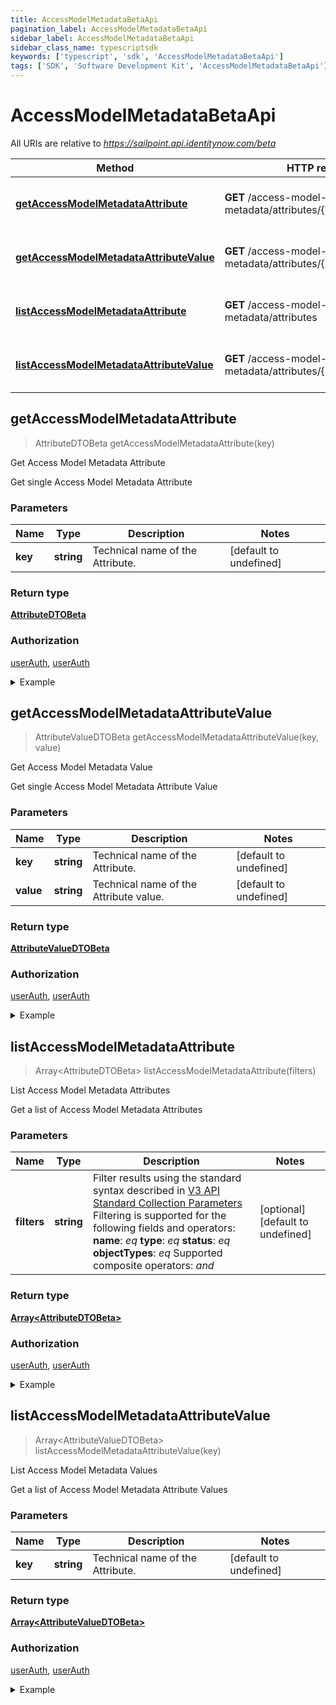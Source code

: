 ```yaml
---
title: AccessModelMetadataBetaApi
pagination_label: AccessModelMetadataBetaApi
sidebar_label: AccessModelMetadataBetaApi
sidebar_class_name: typescriptsdk
keywords: ['typescript', 'sdk', 'AccessModelMetadataBetaApi'] 
tags: ['SDK', 'Software Development Kit', 'AccessModelMetadataBetaApi']
---
```


# AccessModelMetadataBetaApi

All URIs are relative to *https://sailpoint.api.identitynow.com/beta*

Method | HTTP request | Description
------------- | ------------- | -------------
[**getAccessModelMetadataAttribute**](AccessModelMetadataBetaApi.md#getAccessModelMetadataAttribute) | **GET** /access-model-metadata/attributes/{key} | Get Access Model Metadata Attribute
[**getAccessModelMetadataAttributeValue**](AccessModelMetadataBetaApi.md#getAccessModelMetadataAttributeValue) | **GET** /access-model-metadata/attributes/{key}/values/{value} | Get Access Model Metadata Value
[**listAccessModelMetadataAttribute**](AccessModelMetadataBetaApi.md#listAccessModelMetadataAttribute) | **GET** /access-model-metadata/attributes | List Access Model Metadata Attributes
[**listAccessModelMetadataAttributeValue**](AccessModelMetadataBetaApi.md#listAccessModelMetadataAttributeValue) | **GET** /access-model-metadata/attributes/{key}/values | List Access Model Metadata Values



## getAccessModelMetadataAttribute

> AttributeDTOBeta getAccessModelMetadataAttribute(key)

Get Access Model Metadata Attribute

Get single Access Model Metadata Attribute

### Parameters


Name | Type | Description  | Notes
------------- | ------------- | ------------- | -------------
 **key** | **string**| Technical name of the Attribute. | [default to undefined]

### Return type

[**AttributeDTOBeta**](../Models/AttributeDTOBeta.md)

### Authorization

[userAuth](https://developer.sailpoint.com/docs/api/v3/identity-security-cloud-v-3-api#authentication), [userAuth](https://developer.sailpoint.com/docs/api/v3/identity-security-cloud-v-3-api#authentication)

<details>
<summary>Example</summary>

```javascript
import { Configuration, AccessModelMetadataBetaApi } from "sailpoint-api-client";
const apiConfig = new Configuration();
const accessModelMetadataBetaApi = new AccessModelMetadataBetaApi(apiConfig);

{
  "multiselect" : false,
  "values" : [ {
    "name" : "Public",
    "value" : "public",
    "status" : "active"
  }, {
    "name" : "Public",
    "value" : "public",
    "status" : "active"
  } ],
  "name" : "Privacy",
  "description" : "Specifies the level of privacy associated with an access item.",
  "type" : "governance",
  "objectTypes" : [ "entitlement" ],
  "key" : "iscPrivacy",
  "status" : "active"
}


const key : string = "iscPrivacy"; // Technical name of the Attribute. (default to undefined)

try {
    const val = await accessModelMetadataBetaApi.getAccessModelMetadataAttribute(key);
    
    // Below is a request that includes all optional parameters      
    // const val = await accessModelMetadataBetaApi.getAccessModelMetadataAttribute(key);
    console.log('API called successfully. Returned data: ' + val.data);
    
} catch (error) {
    console.error('Error occurred while calling API: ', error);
}
```
</details>


## getAccessModelMetadataAttributeValue

> AttributeValueDTOBeta getAccessModelMetadataAttributeValue(key, value)

Get Access Model Metadata Value

Get single Access Model Metadata Attribute Value

### Parameters


Name | Type | Description  | Notes
------------- | ------------- | ------------- | -------------
 **key** | **string**| Technical name of the Attribute. | [default to undefined]
 **value** | **string**| Technical name of the Attribute value. | [default to undefined]

### Return type

[**AttributeValueDTOBeta**](../Models/AttributeValueDTOBeta.md)

### Authorization

[userAuth](https://developer.sailpoint.com/docs/api/v3/identity-security-cloud-v-3-api#authentication), [userAuth](https://developer.sailpoint.com/docs/api/v3/identity-security-cloud-v-3-api#authentication)

<details>
<summary>Example</summary>

```javascript
import { Configuration, AccessModelMetadataBetaApi } from "sailpoint-api-client";
const apiConfig = new Configuration();
const accessModelMetadataBetaApi = new AccessModelMetadataBetaApi(apiConfig);

{
  "name" : "Public",
  "value" : "public",
  "status" : "active"
}


const key : string = "iscPrivacy"; // Technical name of the Attribute. (default to undefined)
const value : string = "public"; // Technical name of the Attribute value. (default to undefined)

try {
    const val = await accessModelMetadataBetaApi.getAccessModelMetadataAttributeValue(key, value);
    
    // Below is a request that includes all optional parameters      
    // const val = await accessModelMetadataBetaApi.getAccessModelMetadataAttributeValue(key, value);
    console.log('API called successfully. Returned data: ' + val.data);
    
} catch (error) {
    console.error('Error occurred while calling API: ', error);
}
```
</details>


## listAccessModelMetadataAttribute

> Array&lt;AttributeDTOBeta&gt; listAccessModelMetadataAttribute(filters)

List Access Model Metadata Attributes

Get a list of Access Model Metadata Attributes

### Parameters


Name | Type | Description  | Notes
------------- | ------------- | ------------- | -------------
 **filters** | **string**| Filter results using the standard syntax described in [V3 API Standard Collection Parameters](https://developer.sailpoint.com/idn/api/standard-collection-parameters#filtering-results)  Filtering is supported for the following fields and operators:  **name**: *eq*  **type**: *eq*  **status**: *eq*  **objectTypes**: *eq*  Supported composite operators: *and* | [optional] [default to undefined]

### Return type

[**Array&lt;AttributeDTOBeta&gt;**](../Models/AttributeDTOBeta.md)

### Authorization

[userAuth](https://developer.sailpoint.com/docs/api/v3/identity-security-cloud-v-3-api#authentication), [userAuth](https://developer.sailpoint.com/docs/api/v3/identity-security-cloud-v-3-api#authentication)

<details>
<summary>Example</summary>

```javascript
import { Configuration, AccessModelMetadataBetaApi } from "sailpoint-api-client";
const apiConfig = new Configuration();
const accessModelMetadataBetaApi = new AccessModelMetadataBetaApi(apiConfig);

[ {
  "multiselect" : false,
  "values" : [ {
    "name" : "Public",
    "value" : "public",
    "status" : "active"
  }, {
    "name" : "Public",
    "value" : "public",
    "status" : "active"
  } ],
  "name" : "Privacy",
  "description" : "Specifies the level of privacy associated with an access item.",
  "type" : "governance",
  "objectTypes" : [ "entitlement" ],
  "key" : "iscPrivacy",
  "status" : "active"
}, {
  "multiselect" : false,
  "values" : [ {
    "name" : "Public",
    "value" : "public",
    "status" : "active"
  }, {
    "name" : "Public",
    "value" : "public",
    "status" : "active"
  } ],
  "name" : "Privacy",
  "description" : "Specifies the level of privacy associated with an access item.",
  "type" : "governance",
  "objectTypes" : [ "entitlement" ],
  "key" : "iscPrivacy",
  "status" : "active"
} ]


const filters : string = "name eq "Privacy""; // Filter results using the standard syntax described in [V3 API Standard Collection Parameters](https://developer.sailpoint.com/idn/api/standard-collection-parameters#filtering-results)  Filtering is supported for the following fields and operators:  **name**: *eq*  **type**: *eq*  **status**: *eq*  **objectTypes**: *eq*  Supported composite operators: *and* (optional) (default to undefined)

try {
    const val = await accessModelMetadataBetaApi.listAccessModelMetadataAttribute();
    
    // Below is a request that includes all optional parameters      
    // const val = await accessModelMetadataBetaApi.listAccessModelMetadataAttribute(filters);
    console.log('API called successfully. Returned data: ' + val.data);
    
} catch (error) {
    console.error('Error occurred while calling API: ', error);
}
```
</details>


## listAccessModelMetadataAttributeValue

> Array&lt;AttributeValueDTOBeta&gt; listAccessModelMetadataAttributeValue(key)

List Access Model Metadata Values

Get a list of Access Model Metadata Attribute Values

### Parameters


Name | Type | Description  | Notes
------------- | ------------- | ------------- | -------------
 **key** | **string**| Technical name of the Attribute. | [default to undefined]

### Return type

[**Array&lt;AttributeValueDTOBeta&gt;**](../Models/AttributeValueDTOBeta.md)

### Authorization

[userAuth](https://developer.sailpoint.com/docs/api/v3/identity-security-cloud-v-3-api#authentication), [userAuth](https://developer.sailpoint.com/docs/api/v3/identity-security-cloud-v-3-api#authentication)

<details>
<summary>Example</summary>

```javascript
import { Configuration, AccessModelMetadataBetaApi } from "sailpoint-api-client";
const apiConfig = new Configuration();
const accessModelMetadataBetaApi = new AccessModelMetadataBetaApi(apiConfig);

[ {
  "name" : "Public",
  "value" : "public",
  "status" : "active"
}, {
  "name" : "Public",
  "value" : "public",
  "status" : "active"
} ]


const key : string = "iscPrivacy"; // Technical name of the Attribute. (default to undefined)

try {
    const val = await accessModelMetadataBetaApi.listAccessModelMetadataAttributeValue(key);
    
    // Below is a request that includes all optional parameters      
    // const val = await accessModelMetadataBetaApi.listAccessModelMetadataAttributeValue(key);
    console.log('API called successfully. Returned data: ' + val.data);
    
} catch (error) {
    console.error('Error occurred while calling API: ', error);
}
```
</details>

